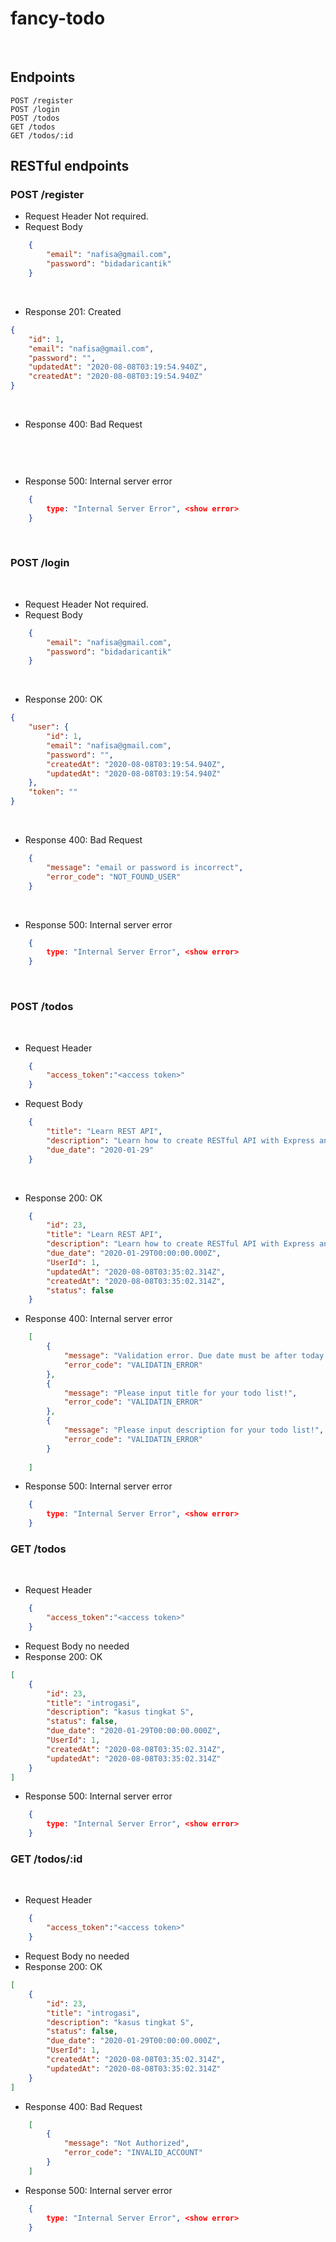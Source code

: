 # fancy-todo

&nbsp;

## Endpoints
```
POST /register
POST /login
POST /todos
GET /todos
GET /todos/:id

```

## RESTful endpoints
### POST /register

- Request Header
    Not required.
​
- Request Body
​
```json
    {
        "email": "nafisa@gmail.com",
        "password": "bidadaricantik"
    }
 ```
​
- Response 201: Created
```json
{
    "id": 1,
    "email": "nafisa@gmail.com",
    "password": "",
    "updatedAt": "2020-08-08T03:19:54.940Z",
    "createdAt": "2020-08-08T03:19:54.940Z"
}
```
​
- Response 400: Bad Request
```json
    
```
​
- Response 500: Internal server error
```json
    {
        type: "Internal Server Error", <show error>
    }
```
​
### POST /login
​
- Request Header
    Not required.
​
- Request Body
```json
    {
        "email": "nafisa@gmail.com",
        "password": "bidadaricantik"
    }
```
​
- Response 200: OK
```json
{
    "user": {
        "id": 1,
        "email": "nafisa@gmail.com",
        "password": "",
        "createdAt": "2020-08-08T03:19:54.940Z",
        "updatedAt": "2020-08-08T03:19:54.940Z"
    },
    "token": ""
}
```
​
- Response 400: Bad Request
```json
    {
        "message": "email or password is incorrect",
        "error_code": "NOT_FOUND_USER"
    }
```
​
- Response 500: Internal server error
```json
    {
        type: "Internal Server Error", <show error>
    }
```
​​
### POST /todos
​
- Request Header
```json
    {
        "access_token":"<access token>"
    }
```
- Request Body
```json
    {
        "title": "Learn REST API",
        "description": "Learn how to create RESTful API with Express and Sequelize",
        "due_date": "2020-01-29"
    }
```
​
- Response 200: OK
```json
    {
        "id": 23,
        "title": "Learn REST API",
        "description": "Learn how to create RESTful API with Express and Sequelize",
        "due_date": "2020-01-29T00:00:00.000Z",
        "UserId": 1,
        "updatedAt": "2020-08-08T03:35:02.314Z",
        "createdAt": "2020-08-08T03:35:02.314Z",
        "status": false
    }
```

- Response 400: Internal server error
```json
    [
        {
            "message": "Validation error. Due date must be after today!",
            "error_code": "VALIDATIN_ERROR"
        },
        {
            "message": "Please input title for your todo list!",
            "error_code": "VALIDATIN_ERROR"
        },
        {
            "message": "Please input description for your todo list!",
            "error_code": "VALIDATIN_ERROR"
        }
        
    ]
```

- Response 500: Internal server error
```json
    {
        type: "Internal Server Error", <show error>
    }
```

### GET /todos
​
- Request Header
```json
    {
        "access_token":"<access token>"
    }
```
- Request Body
    no needed
​
- Response 200: OK
```json
[
    {
        "id": 23,
        "title": "introgasi",
        "description": "kasus tingkat S",
        "status": false,
        "due_date": "2020-01-29T00:00:00.000Z",
        "UserId": 1,
        "createdAt": "2020-08-08T03:35:02.314Z",
        "updatedAt": "2020-08-08T03:35:02.314Z"
    }
]
```

- Response 500: Internal server error
```json
    {
        type: "Internal Server Error", <show error>
    }
```

### GET /todos/:id
​
- Request Header
```json
    {
        "access_token":"<access token>"
    }
```
- Request Body
    no needed
​
- Response 200: OK
```json
[
    {
        "id": 23,
        "title": "introgasi",
        "description": "kasus tingkat S",
        "status": false,
        "due_date": "2020-01-29T00:00:00.000Z",
        "UserId": 1,
        "createdAt": "2020-08-08T03:35:02.314Z",
        "updatedAt": "2020-08-08T03:35:02.314Z"
    }
]
```
- Response 400: Bad Request
```json
    [
        {
            "message": "Not Authorized",
            "error_code": "INVALID_ACCOUNT"
        }
    ]
```

- Response 500: Internal server error
```json
    {
        type: "Internal Server Error", <show error>
    }
```
